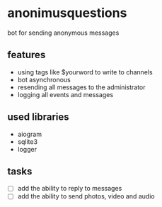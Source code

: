 # anonimusquestions

bot for sending anonymous messages 
## features
* using tags like $yourword to write to channels
* bot asynchronous
* resending all messages to the administrator 
* logging all events and messages
## used libraries
* aiogram
* sqlite3
* logger
## tasks
- [ ] add the ability to reply to messages
- [ ] add the ability to send photos, video and audio
